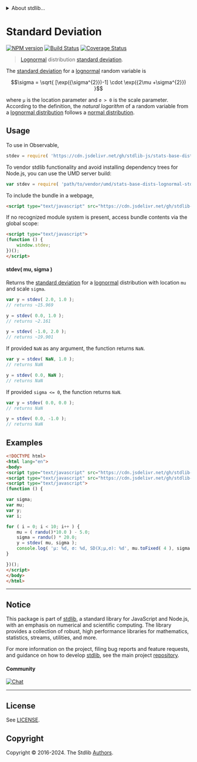 <!--

@license Apache-2.0

Copyright (c) 2018 The Stdlib Authors.

Licensed under the Apache License, Version 2.0 (the "License");
you may not use this file except in compliance with the License.
You may obtain a copy of the License at

   http://www.apache.org/licenses/LICENSE-2.0

Unless required by applicable law or agreed to in writing, software
distributed under the License is distributed on an "AS IS" BASIS,
WITHOUT WARRANTIES OR CONDITIONS OF ANY KIND, either express or implied.
See the License for the specific language governing permissions and
limitations under the License.

-->


<details>
  <summary>
    About stdlib...
  </summary>
  <p>We believe in a future in which the web is a preferred environment for numerical computation. To help realize this future, we've built stdlib. stdlib is a standard library, with an emphasis on numerical and scientific computation, written in JavaScript (and C) for execution in browsers and in Node.js.</p>
  <p>The library is fully decomposable, being architected in such a way that you can swap out and mix and match APIs and functionality to cater to your exact preferences and use cases.</p>
  <p>When you use stdlib, you can be absolutely certain that you are using the most thorough, rigorous, well-written, studied, documented, tested, measured, and high-quality code out there.</p>
  <p>To join us in bringing numerical computing to the web, get started by checking us out on <a href="https://github.com/stdlib-js/stdlib">GitHub</a>, and please consider <a href="https://opencollective.com/stdlib">financially supporting stdlib</a>. We greatly appreciate your continued support!</p>
</details>

# Standard Deviation

[![NPM version][npm-image]][npm-url] [![Build Status][test-image]][test-url] [![Coverage Status][coverage-image]][coverage-url] <!-- [![dependencies][dependencies-image]][dependencies-url] -->

> [Lognormal][lognormal-distribution] distribution [standard deviation][standard-deviation].

<!-- Section to include introductory text. Make sure to keep an empty line after the intro `section` element and another before the `/section` close. -->

<section class="intro">

The [standard deviation][standard-deviation] for a [lognormal][lognormal-distribution] random variable is

<!-- <equation class="equation" label="eq:lognormal_variance" align="center" raw="\sigma = \sqrt{ [\exp({\sigma^{2}})-1] \cdot \exp({2\mu +\sigma^{2}}) }" alt="Standard deviation for a lognormal distribution."> -->

```math
\sigma = \sqrt{ [\exp({\sigma^{2}})-1] \cdot \exp({2\mu +\sigma^{2}}) }
```

<!-- <div class="equation" align="center" data-raw-text="\sigma = \sqrt{ [\exp({\sigma^{2}})-1] \cdot \exp({2\mu +\sigma^{2}}) }" data-equation="eq:lognormal_variance">
    <img src="https://cdn.jsdelivr.net/gh/stdlib-js/stdlib@51534079fef45e990850102147e8945fb023d1d0/lib/node_modules/@stdlib/stats/base/dists/lognormal/stdev/docs/img/equation_lognormal_variance.svg" alt="Standard deviation for a lognormal distribution.">
    <br>
</div> -->

<!-- </equation> -->

where `μ` is the location parameter and `σ > 0` is the scale parameter. According to the definition, the _natural logarithm_ of a random variable from a
[lognormal distribution][lognormal-distribution] follows a [normal distribution][normal-distribution].

</section>

<!-- /.intro -->

<!-- Package usage documentation. -->



<section class="usage">

## Usage

To use in Observable,

```javascript
stdev = require( 'https://cdn.jsdelivr.net/gh/stdlib-js/stats-base-dists-lognormal-stdev@v0.2.2-umd/browser.js' )
```

To vendor stdlib functionality and avoid installing dependency trees for Node.js, you can use the UMD server build:

```javascript
var stdev = require( 'path/to/vendor/umd/stats-base-dists-lognormal-stdev/index.js' )
```

To include the bundle in a webpage,

```html
<script type="text/javascript" src="https://cdn.jsdelivr.net/gh/stdlib-js/stats-base-dists-lognormal-stdev@v0.2.2-umd/browser.js"></script>
```

If no recognized module system is present, access bundle contents via the global scope:

```html
<script type="text/javascript">
(function () {
    window.stdev;
})();
</script>
```

#### stdev( mu, sigma )

Returns the [standard deviation][standard-deviation] for a [lognormal][lognormal-distribution] distribution with location `mu` and scale `sigma`.

```javascript
var y = stdev( 2.0, 1.0 );
// returns ~15.969

y = stdev( 0.0, 1.0 );
// returns ~2.161

y = stdev( -1.0, 2.0 );
// returns ~19.901
```

If provided `NaN` as any argument, the function returns `NaN`.

```javascript
var y = stdev( NaN, 1.0 );
// returns NaN

y = stdev( 0.0, NaN );
// returns NaN
```

If provided `sigma <= 0`, the function returns `NaN`.

```javascript
var y = stdev( 0.0, 0.0 );
// returns NaN

y = stdev( 0.0, -1.0 );
// returns NaN
```

</section>

<!-- /.usage -->

<!-- Package usage notes. Make sure to keep an empty line after the `section` element and another before the `/section` close. -->

<section class="notes">

</section>

<!-- /.notes -->

<!-- Package usage examples. -->

<section class="examples">

## Examples

<!-- eslint no-undef: "error" -->

```html
<!DOCTYPE html>
<html lang="en">
<body>
<script type="text/javascript" src="https://cdn.jsdelivr.net/gh/stdlib-js/random-base-randu@umd/browser.js"></script>
<script type="text/javascript" src="https://cdn.jsdelivr.net/gh/stdlib-js/stats-base-dists-lognormal-stdev@v0.2.2-umd/browser.js"></script>
<script type="text/javascript">
(function () {

var sigma;
var mu;
var y;
var i;

for ( i = 0; i < 10; i++ ) {
    mu = ( randu()*10.0 ) - 5.0;
    sigma = randu() * 20.0;
    y = stdev( mu, sigma );
    console.log( 'µ: %d, σ: %d, SD(X;µ,σ): %d', mu.toFixed( 4 ), sigma.toFixed( 4 ), y.toFixed( 4 ) );
}

})();
</script>
</body>
</html>
```

</section>

<!-- /.examples -->

<!-- Section to include cited references. If references are included, add a horizontal rule *before* the section. Make sure to keep an empty line after the `section` element and another before the `/section` close. -->

<section class="references">

</section>

<!-- /.references -->

<!-- Section for related `stdlib` packages. Do not manually edit this section, as it is automatically populated. -->

<section class="related">

</section>

<!-- /.related -->

<!-- Section for all links. Make sure to keep an empty line after the `section` element and another before the `/section` close. -->


<section class="main-repo" >

* * *

## Notice

This package is part of [stdlib][stdlib], a standard library for JavaScript and Node.js, with an emphasis on numerical and scientific computing. The library provides a collection of robust, high performance libraries for mathematics, statistics, streams, utilities, and more.

For more information on the project, filing bug reports and feature requests, and guidance on how to develop [stdlib][stdlib], see the main project [repository][stdlib].

#### Community

[![Chat][chat-image]][chat-url]

---

## License

See [LICENSE][stdlib-license].


## Copyright

Copyright &copy; 2016-2024. The Stdlib [Authors][stdlib-authors].

</section>

<!-- /.stdlib -->

<!-- Section for all links. Make sure to keep an empty line after the `section` element and another before the `/section` close. -->

<section class="links">

[npm-image]: http://img.shields.io/npm/v/@stdlib/stats-base-dists-lognormal-stdev.svg
[npm-url]: https://npmjs.org/package/@stdlib/stats-base-dists-lognormal-stdev

[test-image]: https://github.com/stdlib-js/stats-base-dists-lognormal-stdev/actions/workflows/test.yml/badge.svg?branch=v0.2.2
[test-url]: https://github.com/stdlib-js/stats-base-dists-lognormal-stdev/actions/workflows/test.yml?query=branch:v0.2.2

[coverage-image]: https://img.shields.io/codecov/c/github/stdlib-js/stats-base-dists-lognormal-stdev/main.svg
[coverage-url]: https://codecov.io/github/stdlib-js/stats-base-dists-lognormal-stdev?branch=main

<!--

[dependencies-image]: https://img.shields.io/david/stdlib-js/stats-base-dists-lognormal-stdev.svg
[dependencies-url]: https://david-dm.org/stdlib-js/stats-base-dists-lognormal-stdev/main

-->

[chat-image]: https://img.shields.io/gitter/room/stdlib-js/stdlib.svg
[chat-url]: https://app.gitter.im/#/room/#stdlib-js_stdlib:gitter.im

[stdlib]: https://github.com/stdlib-js/stdlib

[stdlib-authors]: https://github.com/stdlib-js/stdlib/graphs/contributors

[umd]: https://github.com/umdjs/umd
[es-module]: https://developer.mozilla.org/en-US/docs/Web/JavaScript/Guide/Modules

[deno-url]: https://github.com/stdlib-js/stats-base-dists-lognormal-stdev/tree/deno
[deno-readme]: https://github.com/stdlib-js/stats-base-dists-lognormal-stdev/blob/deno/README.md
[umd-url]: https://github.com/stdlib-js/stats-base-dists-lognormal-stdev/tree/umd
[umd-readme]: https://github.com/stdlib-js/stats-base-dists-lognormal-stdev/blob/umd/README.md
[esm-url]: https://github.com/stdlib-js/stats-base-dists-lognormal-stdev/tree/esm
[esm-readme]: https://github.com/stdlib-js/stats-base-dists-lognormal-stdev/blob/esm/README.md
[branches-url]: https://github.com/stdlib-js/stats-base-dists-lognormal-stdev/blob/main/branches.md

[stdlib-license]: https://raw.githubusercontent.com/stdlib-js/stats-base-dists-lognormal-stdev/main/LICENSE

[lognormal-distribution]: https://en.wikipedia.org/wiki/Log-normal_distribution

[normal-distribution]: https://en.wikipedia.org/wiki/Normal_distribution

[standard-deviation]: https://en.wikipedia.org/wiki/Standard_deviation

</section>

<!-- /.links -->
